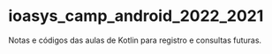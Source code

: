 # ioasys_camp_android_2022_2021
Notas e códigos das aulas de Kotlin para registro e consultas futuras.
